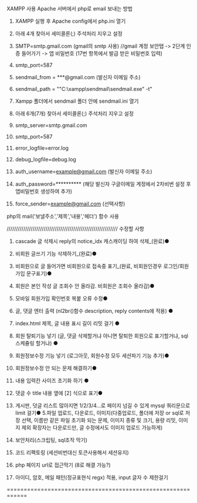 XAMPP 사용
Apache 서버에서 php로 email 보내는 방법

1. XAMPP 실행 후 Apache config에서 php.ini 열기
2. 아래 4개 찾아서 세미콜론(;) 주석처리 지우고 설정
   
4. SMTP=smtp.gmail.com (gmail의 smtp 사용) //gmail 계정 보안탭 -> 2단계 인증 들어가기 -> 앱 비밀번호 (17번 항목에서 발급 받은 비밀번호 입력)
5. smtp_port=587
6. sendmail_from = ***@gmail.com (발신자 이메일 주소)
7. sendmail_path = "\"C:\xampp\sendmail\sendmail.exe\" -t"


   
9. Xampp 폴더에서 sendmail 폴더 안에 sendmail.ini 열기
10. 아래 6개(7개) 찾아서 세미콜론(;) 주석처리 지우고 설정

12. smtp_server=smtp.gmail.com
13. smtp_port=587
14. error_logfile=error.log
15. debug_logfile=debug.log
16. auth_username=example@gmail.com  (발신자 이메일 주소)
17. auth_password=**********  (해당 발신자 구글이메일 계정에서 2차비번 설정 후 앱비밀번호 생성하여 추가)
18. force_sender=example@gmail.com  (선택사항)



php의 mail('보낼주소','제목','내용','헤더') 함수 사용





////////////////////////////////////////////////////////////
수정할 사항

1. cascade 글 삭제시 reply의 notice_idx 캐스캐이딩 하여 삭제_(완료)●
6. 비회원 글쓰기 기능 삭제하기_(완료)●
10. 비회원으로 글 들어가면 비회원으로 접속중 표기_(완료, 비회원인경우 로그인/회원가입 문구표기)●
12. 회원은 본인 작성 글 조회수 안 올라감. 비회원은 조회수 올라감)●
16. 모바일 회원가입 확인번호 복붙 오류 수정●

 2. 글, 댓글 엔터 출력 (nl2br()함수 description, reply contents에 적용) ●
3. index.html 제목, 글 내용 표시 길이 리밋 걸기 ●
4. 회원 탈퇴기능 넣기 (글, 댓글 삭제할거냐 아니면 탈퇴한 회원으로 표기할거냐, sql스케쥴링 할거냐)  ●
17. 회원정보수정 기능 넣기  (로그아웃, 회원수정 모두 세션파기 기능 추가)●
18. 회원정보수정 안 되는 문제 해결하기●
5. 내용 입력칸 사이즈 초기화 하기 ●
7. 댓글 수 title 내용 옆에 [2] 식으로 표기●
15. 게시판, 덧글 리스트 많아지면 1/2/3/4...로 페이지 넘길 수 있게 mysql 쿼리문으로 limit 걸기●
5.파일 업로드, 다운로드, 이미지(다중업로드, 폴더에 저장 or sql로 저장 선택, 이름만 같은 파일 초기화 되는 문제, 이미지 종류 및 크기, 용량 리밋, 이미지 제외 확장자는 다운로드만, 글 수정에서도 이미지 업로드 가능하게)

 8. 보안처리(스크립팅, sql조작 막기)
 9. 코드 리팩토링 (세션비번대신 토큰사용해서 세션유지)

11. php 페이지 url로 접근막기 (8로 해결 가능?) 

14. 아이디, 암호, 메일 패턴(정규표현식 regx) 적용, input 글자 수 제한걸기




============================================================
